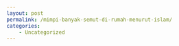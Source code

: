 ```yaml
---
layout: post
permalink: /mimpi-banyak-semut-di-rumah-menurut-islam/
categories:
    - Uncategorized
---
```


